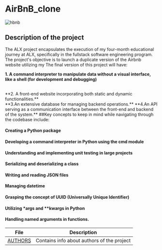 # AirBnB_clone
![hbnb](https://user-images.githubusercontent.com/88311316/151070609-19608294-829e-408b-b2b3-5d1f2873f1e3.png)

## Description of the project
The ALX project encapsulates the execution of my four-month educational journey at ALX, specifically in the fullstack software engineering program. The project's objective is to launch a duplicate version of the Airbnb website utilizing my  The final version of this project will have:

**1.  A command interpreter to manipulate data without a visual interface, like a shell (for development and debugging)**

</br>
**2. A front-end website incorporating both static and dynamic functionalities.**
</br>
**3.An extensive database for managing backend operations.**
**4.An API serving as a communication interface between the front-end and backend of the system.**
##Key concepts to keep in mind while navigating through the codebase include:
<h4>Creating a Python package<h4>
<h4>Developing a command interpreter in Python using the cmd module<h4>
<h4>Understanding and implementing unit testing in large projects<h4>
<h4>Serializing and deserializing a class<h4>
<h4>Writing and reading JSON files<h4>
<h4>Managing datetime<h4>
<h4>Grasping the concept of UUID (Universally Unique Identifier)<h4>
<h4>Utilizing *args and **kwargs in Python<h4>
<h4>Handling named arguments in functions.<h4>

|   **File**   |   **Description**   |
| -------------- | --------------------- |
|[AUTHORS](./AUTHORS) | Contains info about authors of the project |